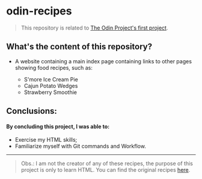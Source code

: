 # odin-recipes

> This repository is related to [The Odin Project's first project](https://www.theodinproject.com/lessons/foundations-recipes).

## What's the content of this repository?

 - A website containing a main index page containing links to other pages showing food recipes, such as:
    
    - S'more Ice Cream Pie
    - Cajun Potato Wedges
    - Strawberry Smoothie

## Conclusions:

#### By concluding this project, I was able to: 
- Exercise my HTML skills;
- Familiarize myself with Git commands and Workflow.

---

> Obs.: I am not the creator of any of these recipes, the purpose of this project is only to learn HTML. You can find the original recipes [here](https://www.allrecipes.com/).
